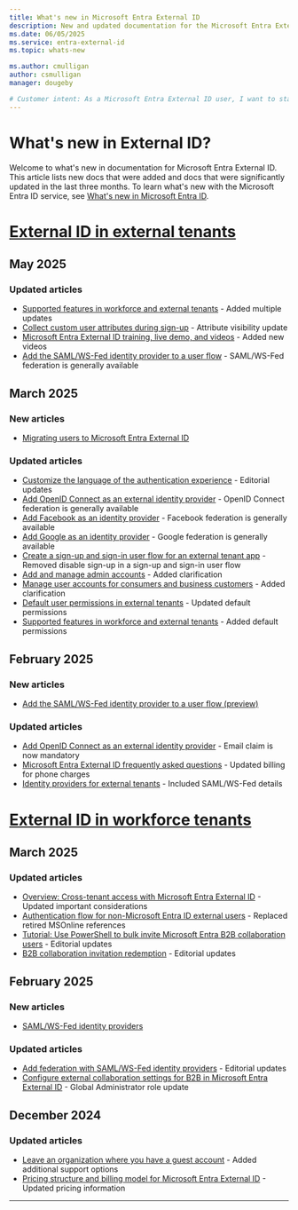 ```yaml
---
title: What's new in Microsoft Entra External ID
description: New and updated documentation for the Microsoft Entra External ID.
ms.date: 06/05/2025
ms.service: entra-external-id
ms.topic: whats-new

ms.author: cmulligan
author: csmulligan
manager: dougeby

# Customer intent: As a Microsoft Entra External ID user, I want to stay updated on the new documentation and significant updates, so that I can stay informed about the changes and improvements in the service.
---
```


# What's new in External ID?

Welcome to what's new in documentation for Microsoft Entra External ID. This article lists new docs that were added and docs that were significantly updated in the last three months. To learn what's new with the Microsoft Entra ID service, see [What's new in Microsoft Entra ID](~/fundamentals/whats-new.md).

# [External ID in external tenants](#tab/external-tenants)

## May 2025

### Updated articles

- [Supported features in workforce and external tenants](customers/concept-supported-features-customers.md) - Added multiple updates
- [Collect custom user attributes during sign-up](customers/how-to-define-custom-attributes.md) - Attribute visibility update
- [Microsoft Entra External ID training, live demo, and videos](customers/reference-training-videos.md) - Added new videos
- [Add the SAML/WS-Fed identity provider to a user flow](customers/how-to-saml-ws-federation-self-service-sign-up.md) - SAML/WS-Fed federation is generally available

## March 2025

### New articles

- [Migrating users to Microsoft Entra External ID](customers/how-to-migrate-users.md)

### Updated articles

- [Customize the language of the authentication experience](customers/how-to-customize-languages-customers.md) - Editorial updates
- [Add OpenID Connect as an external identity provider](customers/how-to-custom-oidc-federation-customers.md) - OpenID Connect federation is generally available
- [Add Facebook as an identity provider](customers/how-to-facebook-federation-customers.md) - Facebook federation is generally available
- [Add Google as an identity provider](customers/how-to-google-federation-customers.md) - Google federation is generally available
- [Create a sign-up and sign-in user flow for an external tenant app](customers/how-to-user-flow-sign-up-sign-in-customers.md) - Removed disable sign-up in a sign-up and sign-in user flow
- [Add and manage admin accounts](customers/how-to-manage-admin-accounts.md) - Added clarification
- [Manage user accounts for consumers and business customers](customers/how-to-manage-customer-accounts.md) - Added clarification
- [Default user permissions in external tenants](customers/reference-user-permissions.md) - Updated default permissions
- [Supported features in workforce and external tenants](customers/concept-supported-features-customers.md) - Added default permissions

## February 2025

### New articles

- [Add the SAML/WS-Fed identity provider to a user flow (preview)](customers/how-to-saml-ws-federation-self-service-sign-up.md)

### Updated articles

- [Add OpenID Connect as an external identity provider](customers/how-to-custom-oidc-federation-customers.md) - Email claim is now mandatory
- [Microsoft Entra External ID frequently asked questions](customers/faq-customers.md) - Updated billing for phone charges
- [Identity providers for external tenants](customers/concept-authentication-methods-customers.md) - Included SAML/WS-Fed details

# [External ID in workforce tenants](#tab/workforce-tenants)

## March 2025

### Updated articles

- [Overview: Cross-tenant access with Microsoft Entra External ID](cross-tenant-access-overview.md) - Updated important considerations
- [Authentication flow for non-Microsoft Entra ID external users](authentication-conditional-access.md) - Replaced retired MSOnline references 
- [Tutorial: Use PowerShell to bulk invite Microsoft Entra B2B collaboration users](bulk-invite-powershell.md) - Editorial updates
- [B2B collaboration invitation redemption](redemption-experience.md) - Editorial updates

## February 2025

### New articles

- [SAML/WS-Fed identity providers](direct-federation-overview.md)

### Updated articles

- [Add federation with SAML/WS-Fed identity providers](direct-federation.md) - Editorial updates
- [Configure external collaboration settings for B2B in Microsoft Entra External ID](external-collaboration-settings-configure.md) - Global Administrator role update

## December 2024

### Updated articles

- [Leave an organization where you have a guest account](leave-the-organization.md) - Added additional support options
- [Pricing structure and billing model for Microsoft Entra External ID](external-identities-pricing.md) - Updated pricing information

---
